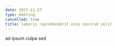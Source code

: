 ```yaml
---
date: 2017-11-27
type: meeting
cancelled: true
title: laboris reprehenderit esse nostrud velit
---
```

ad ipsum culpa sed